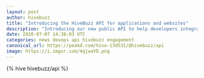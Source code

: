 ```yaml
---
layout: post
author: hivebuzz
title: "Introducing the HiveBuzz API for applications and websites"
description: "Introducing our new public API to help developers integrate HiveBuzz badges into their apps and websites"
date: 2020-07-07 14:38:03 UTC
categories: news devops api hivebuzz engagement
canonical_url: https://peakd.com/hive-139531/@hivebuzz/api
image: https://i.imgur.com/4qjwaYD.png
---
```

{% hive hivebuzz/api %}
